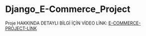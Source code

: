 # Django_E-Commerce_Project

Proje HAKKINDA DETAYLI BİLGİ İÇİN VİDEO LİNK: [E-COMMERCE-PROJECT-LİNK](https://www.linkedin.com/feed/update/urn:li:activity:7105535868546785281)



